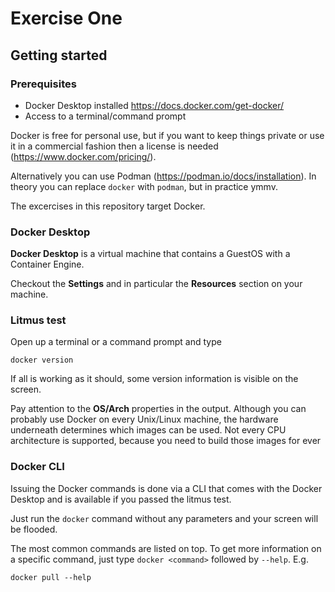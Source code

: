 # Exercise One

## Getting started

### Prerequisites

- Docker Desktop installed
  https://docs.docker.com/get-docker/
- Access to a terminal/command prompt

Docker is free for personal use, but if you want to keep things private or use it in a commercial fashion then a license is needed (https://www.docker.com/pricing/).

Alternatively you can use Podman (https://podman.io/docs/installation). In theory you can replace `docker` with `podman`, but in practice ymmv.

The excercises in this repository target Docker.

### Docker Desktop

**Docker Desktop** is a virtual machine that contains a GuestOS with a Container Engine.

Checkout the **Settings** and in particular the **Resources** section on your machine.

### Litmus test

Open up a terminal or a command prompt and type

```shell
docker version
```

If all is working as it should, some version information is visible on the screen.

Pay attention to the **OS/Arch** properties in the output. Although you can probably use Docker on every Unix/Linux machine, the hardware underneath determines which images can be used. Not every CPU architecture is supported, because you need to build those images for ever

### Docker CLI

Issuing the Docker commands is done via a CLI that comes with the Docker Desktop and is available if you passed the litmus test.

Just run the `docker` command without any parameters and your screen will be flooded.

The most common commands are listed on top. To get more information on a specific command, just type `docker <command>` followed by `--help`. E.g.

```shell
docker pull --help
```
